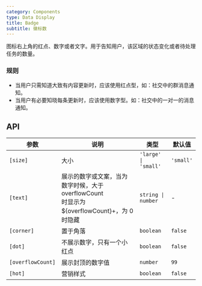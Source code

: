```yaml
---
category: Components
type: Data Display
title: Badge
subtitle: 徽标数
---
```


图标右上角的红点、数字或者文字。用于告知用户，该区域的状态变化或者待处理任务的数量。

### 规则

- 当用户只需知道大致有内容更新时，应该使用红点型，如：社交中的群消息通知。
- 当用户有必要知晓每条更新时，应该使用数字型。如：社交中的一对一的消息通知。

## API

参数 | 说明 | 类型 | 默认值
----|-----|------|------
`[size]` | 大小 | `'large' \| 'small'` | `'small'`
`[text]` | 展示的数字或文案，当为数字时候，大于 overflowCount <br/> 时显示为 ${overflowCount}+，为 0 时隐藏 | `string \| number` | -
`[corner]` | 置于角落 | `boolean` | `false`
`[dot]` | 不展示数字，只有一个小红点 | `boolean` | `false`
`[overflowCount]` | 展示封顶的数字值 | `number` | `99`
`[hot]` | 营销样式 | `boolean` | `false`
